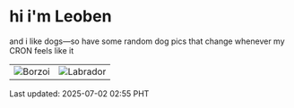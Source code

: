 # hi i'm Leoben

and i like dogs—so have some random dog pics that change whenever my CRON feels like it

|  |  |
|--------|----------|
| ![Borzoi](https://random-dog-vercel.vercel.app/api/random-borzoi?v=1751396157) | ![Labrador](https://random-dog-vercel.vercel.app/api/random-labrador?v=1751396157) |

Last updated: 2025-07-02 02:55 PHT
